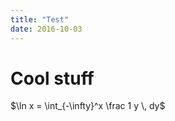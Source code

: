 ```yaml
---
title: "Test"
date: 2016-10-03
---
```


# Cool stuff

$\ln x = \int_{-\infty}^x \frac 1 y \, dy$

<div hidden>
~~~ {.haskell}
module TestSpec where
import Test.Hspec

spec = it "really works!" $ pending
~~~
</div>
